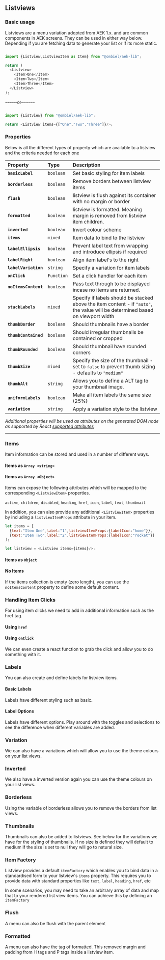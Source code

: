 ## Listviews

### Basic usage

Listviews are a menu variation adopted from AEK 1.x. and are common components in AEK screens. They can be used in either way below. Depending if you are fetching data to generate your list or if its more static.

``` javascript

import {Listview,ListviewItem as Item} from "@ombiel/aek-lib";

return (
  <Listview>
    <Item>One</Item>
    <Item>Two</Item>
    <Item>Three</Item>
  </Listview>
);

```
------or-------

``` javascript

import {Listview} from "@ombiel/aek-lib";

return <Listview items={["One","Two","Three"]}/>;

```

### Properties

Below is all the different types of property which are available to a listview and the criteria needed for each one

| Property             | Type       | Description                                                                                                                    |
|:---------------------|:-----------|:-------------------------------------------------------------------------------------------------------------------------------|
| **`basicLabel`**     | `boolean`  | Set basic styling for item labels                                                                                              |
| **`borderless`**     | `boolean`  | Remove borders between listview items                                                                                          |
| **`flush`**          | `boolean`  | listview is flush against its container with no margin or border                                                               |
| **`formatted`**      | `boolean`  | listview is formatted. Meaning margin is removed from listview item children.                                                  |
| **`inverted`**       | `boolean`  | Invert colour scheme                                                                                                           |
| **`items`**          | `mixed`    | Item data to bind to the listview                                                                                              |
| **`labelEllipsis`**  | `boolean`  | Prevent label text from wrapping and introduce ellipsis if required                                                            |
| **`labelRight`**     | `boolean`  | Align item label's to the right                                                                                                |
| **`labelVariation`** | `string`   | Specify a variation for item labels                                                                                            |
| **`onClick`**        | `Function` | Set a click handler for each item                                                                                              |
| **`noItemsContent`** | `boolean`  | Pass text through to be displayed incase no items are returned.                                                                |
| **`stackLabels`**    | `mixed`    | Specify if labels should be stacked above the item content - if `"auto"`, the value will be determined based on viewport width |
| **`thumbBorder`**    | `boolean`  | Should thumbnails have a border                                                                                                |
| **`thumbContained`** | `boolean`  | Should irregular thumbnails be contained or cropped                                                                            |
| **`thumbRounded`**   | `boolean`  | Should thumbnail have rounded corners                                                                                          |
| **`thumbSize`**      | `mixed`    | Specify the size of the thumbnail - set to `false` to prevent thumb sizing - defaults to `"medium"`                            |
| **`thumbAlt`**       | `string`   | Allows you to define a ALT tag to your thumbnail image.                                                                        |
| **`uniformLabels`**  | `boolean`  | Make all item labels the same size (25%)                                                                                       |
| **`variation`**      | `string`   | Apply a variation style to the listview                                                                                        |


_Additional properties will be used as attributes on the generated DOM node as supported by React [supported attributes](https://facebook.github.io/react/docs/tags-and-attributes.html#html-attributes)_

--------

### Items

Item information can be stored and used in a number of different ways.

#### Items as `Array <string>`

<script type="text/aek-example" data-contained data-ex="148604109743979222691" >
  import {Listview} from "@ombiel/aek-lib";

  return <Listview items={["One","Two","Three"]}/>;
</script>

#### Items as `Array <Object>`

Items can expose the following attributes which will be mapped to the corresponding `<ListviewItem>` properties.

`active`, `children`, `disabled`, `heading`, `href`, `icon`, `label`, `text`, `thumbnail`

In addition, you can also provide any additional `<ListviewItem>` properties by including a `listviewItemProps` attribute in your item.

```javascript
let items = [
  {text:"Item One",label:"1",listviewItemProps:{labelIcon:"home"}},
  {text:"Item Two",label:"2",listviewItemProps:{labelIcon:"rocket"}}
];

let listview = <Listview items={items}/>;
```

<script type="text/aek-example" data-contained data-ex="148604109743986991012" >

  import {Listview} from "@ombiel/aek-lib";

  const items = [
    {
      icon:"home",
      text:"Morbi leo risus, porta ac",
    },
    {
      icon:"rocket",
      text:"Morbi leo risus, porta ac",
    },
    {
      icon:"dashboard",
      text:"Morbi leo risus, porta ac"
    }
  ];

  return <Listview items={items} />;

</script>

#### Items as `Object`

<script type="text/aek-example" data-contained data-ex="148604109743923747801" >

  import {Listview} from "@ombiel/aek-lib";

  const data = {
    "Label 1":"Text for label one",
    "Label 2":"Text for label two",
    "Label 3":"Text for label three"
  }

  return <Listview items={data} />;

</script>

<script type="text/aek-example" data-contained data-ex="148604109743945322858" >

  import {Listview} from "@ombiel/aek-lib";

  const data = {
    "Label 1":{
      heading:"Title One",
      text:"Text for label one"
    },
    "Label 2":{
      heading:"Title Two",
      text:"Text for label two"
    },
    "Label 3":{
      heading:"Title Three",
      text:"Text for label three"
    }
  }

  return <Listview items={data} />;

</script>

#### No Items

If the items collection is empty (zero length), you can use the `noItemsContent` property to define some default content.

<script type="text/aek-example" data-component="Example" data-ex="148604109743978710932" >

  import {Listview, ListviewItem as Item,Button,ButtonGroup} from "@ombiel/aek-lib";

  let noItems = <Item disabled><em>No Items</em></Item>;

  class Example extends React.Component{

    constructor(){
      super();
      this.state = {
        items:["Item 1","Item 2"]
      }
    }

    addItem = (e)=>  {
      e.preventDefault();
      let items = this.state.items;
      this.setState({items:items.concat([`Item ${items.length + 1}`])});
    }

    removeItem = (e)=>{
      e.preventDefault();
      let items = this.state.items;
      this.setState({items:items.slice(0,items.length-1)});
    }

    render() {

      return (
        <div>
          <ButtonGroup divided>
            <Button icon="minus" variation="negative" onClick={this.removeItem}/>
            <Button icon="plus" variation="positive" onClick={this.addItem}/>
          </ButtonGroup>
          <Listview items={this.state.items} noItemsContent={noItems} />
        </div>
      );

    }

  };

</script>


### Handling Item Clicks

For using item clicks we need to add in additional information such as the href tag.

#### Using `href`

<script type="text/aek-example" data-contained data-ex="148604109743962078811" >

  import {Listview} from "@ombiel/aek-lib";

  const items = [
    {
      icon:"google",
      heading:"Google",
      text:"www.google.com",
      href:"http://www.google.com"
    },
    {
      icon:"facebook",
      heading:"Facebook",
      text:"www.facebook.com",
      href:"http://www.facebook.com"
    },
    {
      icon:"linkedin",
      heading:"LinkedIn",
      text:"www.linkedin.com",
      href:"http://www.linkedin.com"
    }
  ];

  return <Listview items={items} />;

</script>

#### Using `onClick`

We can even create a react function to grab the click and allow you to do something with it.

<script type="text/aek-example" data-contained data-ex="148604109743922899989" >

  import {Listview} from "@ombiel/aek-lib";

  function myClickHandler(item,e) {
    e.preventDefault()
    alert(item.message);
  }

  const items = [
    {
      icon:"home",
      heading:"Home",
      text:"Morbi leo risus, porta ac",
      message:"I am the Home item"
    },
    {
      icon:"rocket",
      heading:"Rocket",
      text:"Morbi leo risus, porta ac",
      message:"I am the Rocket!!"
    },
    {
      icon:"dashboard",
      heading:"Dashboard",
      text:"Morbi leo risus, porta ac",
      message:"I am the Dashboard"
    }
  ];

  return <Listview items={items} onClick={myClickHandler}/>;

</script>

### Labels

You can also create and define labels for listview items.

<script type="text/aek-example" data-contained data-ex="148604109743970382034" >

  import {Listview} from "@ombiel/aek-lib";

  const items = [
    {label:"One",text:"First Item"},
    {label:"Two",text:"Second Item"},
    {label:"Three",text:"Third Item"}
  ];

  return (
    <div>
      <Listview items={items} />
      <Listview items={items} onClick={(item,e)=>e.preventDefault()}/>
    </div>
  );

</script>

#### Basic Labels

Labels have different styling such as basic.

<script type="text/aek-example" data-contained data-ex="148604109743998327344" >

  import {Listview} from "@ombiel/aek-lib";

  const items = [
    {label:"One",text:"First Item"},
    {label:"Two",text:"Second Item"},
    {label:"Three",text:"Third Item"}
  ];

  return (
    <div>
      <Listview items={items} basicLabel/>
      <Listview items={items} basicLabel onClick={(item,e)=>e.preventDefault()}/>
    </div>
  );

</script>

#### Label Options

Labels have different options. Play around with the toggles and selections to see the difference when different variables are added.

<script type="text/aek-example" data-component="Example" data-contained data-ex="148604109743997155788" >

  import {Listview,Item,Grid,Row,Col,Toggle,Field,Segment} from "@ombiel/aek-lib";

  const items = [
    {label:"One",text:"First Item"},
    {label:"Two",text:"Second Item",listviewItemProps:{labelIcon:"rocket"}},
    {label:"Three",children:<div><em>Third Item</em></div>},
    {label:"A longer label that might not fit very well",text:"Vestibulum id ligula porta felis euismod semper. Duis mollis, est non commodo luctus, nisi erat porttitor ligula, eget lacinia odio sem nec elit. Fusce dapibus, tellus ac cursus commodo, tortor mauris condimentum nibh, ut fermentum massa justo sit amet risus. Fusce dapibus, tellus ac cursus commodo, tortor mauris condimentum nibh, ut fermentum massa justo sit amet risus. Nulla vitae elit libero, a pharetra augue."}
  ];

  const labelVariations = [["--",null],"alt","prime","positive","negative","warning","info"];
  const stackOptions = [["true",true],["false",false],"auto"];

  class Example extends React.Component{

    constructor(){
      super();
      this.state = {
        basicLabel:false,
        labelVariation:"",
        labelEllipsis:true,
        uniformLabels:false,
        stackLabels:"",
        labelRight:false,
        clickable:false,
        icons:false
      }
    }

    toggleState = (propName)=> {
      if(propName === "icons") {
        items.forEach((item)=> {
          item.icon = !this.state[propName] ? "rocket" : null;
        })
      }
      this.setState({[propName]:!this.state[propName]});
    }

    changeVariation = (e,name,val)=> {
      this.setState({[name]:val});
    }

    onClick = (item,e)=> {
      e.preventDefault();
    }

    render() {

      const state = this.state;
      const component = this;

      const toggles = ["basicLabel","labelEllipsis","uniformLabels","labelRight","clickable","icons"].map(function(propName) {
        return (
          <div style={{marginBottom:"0.3em"}} key={propName}>
            <Toggle label={propName} checked={state[propName]} onChange={component.toggleState.bind(component,propName)} />
          </div>
        );
      });

      const onClick = this.state.clickable ? this.onClick : null;

      return (
        <div>
          <Listview items={items} onClick={onClick} {...state} />
          <Segment>
            <Grid className="ui form">
              <Row>
                <Col>{toggles}</Col>
                <Col>
                  <Field type="select" onChange={this.changeVariation} name="labelVariation" label="labelVariation" value={state.labelVariation} options={labelVariations} size="mini" style={{marginBottom:"0.3em"}} />
                  <Field type="select" onChange={this.changeVariation} name="stackLabels" label="stackLabels" value={state.stackLabels} options={stackOptions} size="mini"/>
                </Col>
              </Row>
            </Grid>
          </Segment>
        </div>
      );
    }
  };

</script>

### Variation

We can also have a variations which will allow you to use the theme colours on your list views.

<script type="text/aek-example" data-contained data-ex="148604109743949010735" >

  import {Listview} from "@ombiel/aek-lib";
  import {range} from "lodash";

  let items = range(1,4).map(function(i) {
    return {text:`Item ${i}`,icon:"rocket"}
  });

  items[0].active = true;

  return <Listview items={items} variation="alt" onClick={(item,e)=>e.preventDefault()} />;

</script>



### Inverted

We also have a inverted version again you can use the theme colours on your list views.

<script type="text/aek-example" data-contained data-ex="148604109743966028402" >

  import {Listview} from "@ombiel/aek-lib";
  import {range} from "lodash";

  const items = range(1,4).map(function(i) {
    return {text:`Item ${i}`,icon:"home"}
  });

  items[0].active = true;

  return (
    <div>
      <Listview items={items} inverted={true} onClick={(item,e)=>e.preventDefault()}/>
      <Listview items={items} inverted={true} variation="alt" onClick={(item,e)=>e.preventDefault()}/>
    </div>
  );

</script>

### Borderless

Using the variable of borderless allows you to remove the borders from list views.


<script type="text/aek-example" data-contained data-ex="148604109743991042039" >

  import {Listview} from "@ombiel/aek-lib";

  return <Listview items={["one","two","three"]} borderless={true} onClick={(item,e)=>e.preventDefault()}/>;

</script>


### Thumbnails

Thumbnails can also be added to listviews. See below for the variations we have for the styling of thumbnails. If no size is defined they will default to medium if the size is set to null they will go to natural size.

<script type="text/aek-example" data-component="Example" data-contained data-ex="148604109743974110371" >

  import {Listview,Item,Grid,Row,Col,Toggle,Field,Segment} from "@ombiel/aek-lib";
  import {range} from "lodash";


  const items = range(1,6).map(function(i) {
    return {text:`Item ${i}`,thumbnail:`https://ph.ob1.nu/300/${i}00`}
  });

  const thumbSizes = [{"--":null},"mini","tiny","small","medium","large","big","huge"];

  class Example extends React.Component{

    constructor(){
      super();
      this.state = {
        thumbSize:"medium",
        thumbRounded:true
      }
    }

    toggleState = (propName)=> {
      this.setState({[propName]:!this.state[propName]});
    }

    changeVariation = (e,name,val)=> {
      this.setState({[name]:val});
    }

    render() {

      const state = this.state;
      const component = this;

      const toggles = ["thumbBorder","thumbRounded","thumbContained"].map(function(propName) {
        return (
          <div style={{display:"block",marginBottom:"0.3em"}} key={propName}>
            <Toggle label={propName} checked={state[propName]} onChange={component.toggleState.bind(component,propName)} />
          </div>
        );
      });

      return (
        <div>
          <Listview items={items} {...state} />
          <Segment>
            <Grid className="ui form">
              <Row>
                <Col>{toggles}</Col>
                <Col>
                  <Field type="select" onChange={this.changeVariation} name="thumbSize" label="thumbSize" value={state.thumbSize} options={thumbSizes} size="mini" />
                </Col>
              </Row>
            </Grid>
          </Segment>
        </div>
      );
    }
  };

</script>

### Item Factory

Listview provides a default `itemFactory` which enables you to bind data in a standardised form to your listview's `items` property. This requires you to provide data with standard properties like `text`, `label`, `heading`, `href`, etc

In some scenarios, you may need to take an arbitrary array of data and map that to your rendered list view items. You can achieve this by defining an `itemFactory`

<script type="text/aek-example" data-contained data-ex="148604109743945441292" >

  import {Listview, ListviewItem as Item} from "@ombiel/aek-lib";

  const items = [
    {
      name:"inbox",
      count:4,
      url:"http://mydomain.com/inbox"
    },
    {
      name:"outbox",
      count:2,
      icon:"refresh",
      url:"http://mydomain.com/outbox"
    },
    {
      name:"sent",
      count:23,
      icon:"mail",
      url:"http://mydomain.com/sent"
    }
  ];

  return <Listview items={items} variation="alt" itemFactory={function(item) {
    return (
      <Item icon={item.icon || item.name} key={item.name} label={item.count} href={item.url} active={item.name=="inbox"} labelRight>
        <span style={{textTransform:"uppercase"}}>{item.name}</span>
      </Item>
    );
  }}/>;

</script>

### Flush

A menu can also be flush with the parent element

<script type="text/aek-example" data-ex="148604109743977393007" >
  import {Listview,Segment} from "@ombiel/aek-lib";

  return (
    <Segment>
      <Listview flush items={["One","Two","Three"]}/>
    </Segment>
  );
</script>


### Formatted

A menu can also have the tag of formatted. This removed margin and padding from H tags and P tags inside a listview item.

<script type="text/aek-example" data-contained data-ex="148604109743921900224" >

  import {Listview} from "@ombiel/aek-lib";

  const items = [
    {
      icon:"google",
      heading:"Google",
      text:"www.google.com",
      href:"http://www.google.com"
    },
    {
      icon:"facebook",
      heading:"Facebook",
      text:"www.facebook.com",
      href:"http://www.facebook.com"
    },
    {
      icon:"linkedin",
      heading:"LinkedIn",
      text:"www.linkedin.com",
      href:"http://www.linkedin.com"
    }
  ];

  return (
    <Listview formatted items={items}/>
  );
</script>
